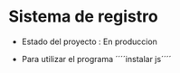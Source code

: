 <h1> Sistema de registro </h1>

- Estado del proyecto : En produccion

- Para utilizar el programa 
 ´´´´instalar js´´´´
